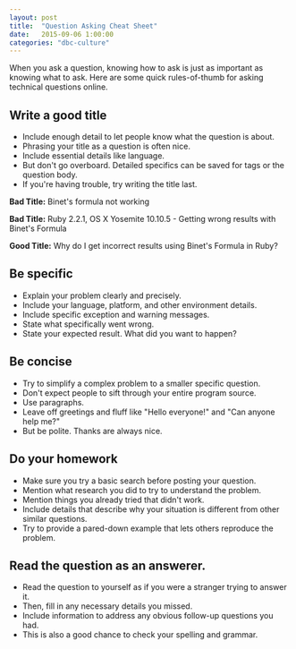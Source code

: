 ```yaml
---
layout: post
title:  "Question Asking Cheat Sheet"
date:   2015-09-06 1:00:00
categories: "dbc-culture"
---
```

When you ask a question, knowing how to ask is just as important as knowing what to ask. Here are some quick rules-of-thumb for asking technical questions online.

## Write a good title
* Include enough detail to let people know what the question is about.
* Phrasing your title as a question is often nice.
* Include essential details like language.
* But don't go overboard. Detailed specifics can be saved for tags or the question body.
* If you're having trouble, try writing the title last.

**Bad Title:** Binet's formula not working

**Bad Title:** Ruby 2.2.1, OS X Yosemite 10.10.5 - Getting wrong results with Binet's Formula

**Good Title:** Why do I get incorrect results using Binet's Formula in Ruby?

## Be specific
* Explain your problem clearly and precisely.
* Include your language, platform, and other environment details.
* Include specific exception and warning messages.
* State what specifically went wrong.
* State your expected result. What did you want to happen?

## Be concise
* Try to simplify a complex problem to a smaller specific question.
* Don't expect people to sift through your entire program source.
* Use paragraphs.
* Leave off greetings and fluff like "Hello everyone!" and "Can anyone help me?"
* But be polite. Thanks are always nice.

## Do your homework
* Make sure you try a basic search before posting your question.
* Mention what research you did to try to understand the problem.
* Mention things you already tried that didn't work.
* Include details that describe why your situation is different from other similar questions.
* Try to provide a pared-down example that lets others reproduce the problem.

## Read the question as an answerer.
* Read the question to yourself as if you were a stranger trying to answer it.
* Then, fill in any necessary details you missed.
* Include information to address any obvious follow-up questions you had.
* This is also a good chance to check your spelling and grammar.

